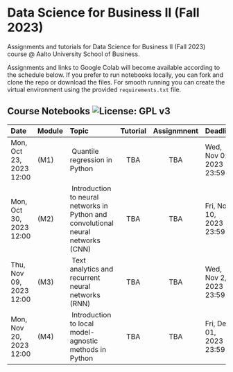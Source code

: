 # Data Science for Business II (Fall 2023)
Assignments and tutorials for Data Science for Business II (Fall 2023) course @ Aalto University School of Business. 

Assignments and links to Google Colab will become available according to the schedule below. 
If you prefer to run notebooks locally, you can fork and clone the repo or download the files. For smooth running you can create the virtual environment using the provided `requirements.txt` file. 


## Course Notebooks ![License: GPL v3](https://img.shields.io/badge/License-GPLv3-blue.svg)

| Date            | Module          | Topic                 | Tutorial| Assignmnent|Deadline| 
|:----------------|:--------------|:----------------------|:------------------:|:------------------:|:------------------|
|Mon, Oct 23, 2023 12:00| (M1) | Quantile regression in Python | TBA | TBA |Wed, Nov 01, 2023 23:59|
|Mon, Oct 30, 2023 12:00| (M2) | Introduction to neural networks in Python and convolutional neural networks (CNN) | TBA | TBA |Fri, Nov 10, 2023 23:59|
|Thu, Nov 09, 2023 12:00| (M3) | Text analytics and recurrent neural networks (RNN) | TBA | TBA |Wed, Nov 2, 2023 23:59|
|Mon, Nov 20, 2023 12:00| (M4) | Introduction to local model-agnostic methods in Python | TBA | TBA |Fri, Dec 01, 2023 23:59|


